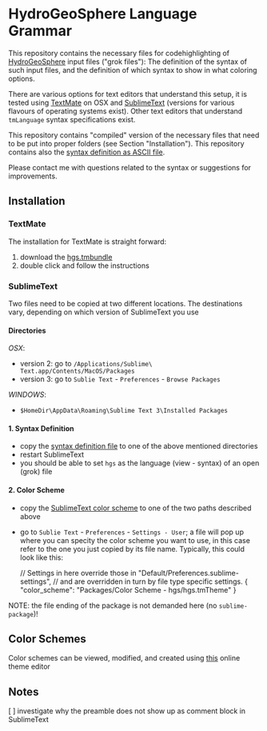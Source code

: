 # HydroGeoSphere Language Grammar

This repository contains the necessary files for codehighlighting of [HydroGeoSphere][hgs] input files ("grok files"): The definition of the syntax of such input files, and the definition of which syntax to show in what coloring options. 

There are various options for text editors that understand this setup, it is tested using [TextMate][TM] on OSX and [SublimeText][ST] (versions for various flavours of operating systems exist). Other text editors that understand `tmLanguage` syntax specifications exist.



This repository contains "compiled" version of the necessary files that need to be put into proper folders (see Section "Installation"). This repository contains also the [syntax definition as ASCII file][syntax_def_ascii].

Please contact me with questions related to the syntax or suggestions for improvements.

## Installation

### TextMate

The installation for TextMate is straight forward:

1. download the [hgs.tmbundle][hgs.tmbundle]
2. double click and follow the instructions

### SublimeText 
Two files need to be copied at two different locations. The destinations vary, depending on which version of SublimeText you use

#### Directories

_OSX_:

- version 2: go to `/Applications/Sublime\ Text.app/Contents/MacOS/Packages`
- version 3: go to `Sublie Text` - `Preferences` - `Browse Packages`

_WINDOWS_:

- `$HomeDir\AppData\Roaming\Sublime Text 3\Installed Packages`


#### 1. Syntax Definition

- copy the [syntax definition file][ST_syntax] to one of the above mentioned directories
- restart SublimeText
- you should be able to set `hgs` as the language (view - syntax) of an open (grok) file


#### 2. Color Scheme

- copy the [SublimeText color scheme][ST_color_scheme] to one of the two paths described above
- go to `Sublie Text` - `Preferences` - `Settings - User`; a file will pop up where you can specity the color scheme you want to use, in this case refer to the one you just copied by its file name. Typically, this could look like this:

    // Settings in here override those in "Default/Preferences.sublime-settings",
    // and are overridden in turn by file type specific settings.
    {
    	"color_scheme": "Packages/Color Scheme - hgs/hgs.tmTheme"
    }

NOTE: the file ending of the package is not demanded here (no `sublime-package`)!


## Color Schemes
Color schemes can be viewed, modified, and created using [this][online_themes] online theme editor

## Notes

[ ] investigate why the preamble does not show up as comment block in SublimeText



[hgs]: http://www.aquanty.com/hydrogeosphere/
[TM]: http://macromates.com/
[ST]: http://www.sublimetext.com
[online_themes]: http://tmtheme-editor.herokuapp.com
[ST3_zip]:http://stackoverflow.com/questions/20385550/syntax-highlight-tmlanguage-in-sublime-text-3-for-packages/29566977#29566977
[syntax_def_ascii]: ./packages/tm_hgs_language.grammar
[hgs.tmbundle]: ./packages/hgs.tmbundle
[ST_color_scheme]: ./packages/Color%20Scheme%20-%20hgs.sublime-package
[ST_syntax]: ./packages/hgs.sublime-package